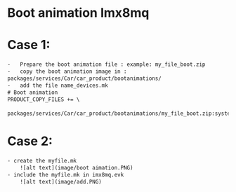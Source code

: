 # Boot animation Imx8mq
# Case 1:
    -   Prepare the boot animation file : example: my_file_boot.zip
    -   copy the boot animation image in :  packages/services/Car/car_product/bootanimations/
    -   add the file name_devices.mk 
    # Boot animation
    PRODUCT_COPY_FILES += \
        packages/services/Car/car_product/bootanimations/my_file_boot.zip:system/media/bootanimation.zip
# Case 2: 
    - create the myfile.mk
        ![alt text](image/boot aimation.PNG)
    - include the myfile.mk in imx8mq.evk
        ![alt text](image/add.PNG)

